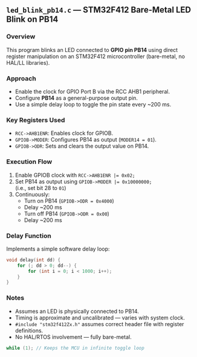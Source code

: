 ## `led_blink_pb14.c` — STM32F412 Bare-Metal LED Blink on PB14

### Overview
This program blinks an LED connected to **GPIO pin PB14** using direct register manipulation on an STM32F412 microcontroller (bare-metal, no HAL/LL libraries).

### Approach
- Enable the clock for GPIO Port B via the RCC AHB1 peripheral.
- Configure **PB14** as a general-purpose output pin.
- Use a simple delay loop to toggle the pin state every ~200 ms.

### Key Registers Used
- `RCC->AHB1ENR`: Enables clock for GPIOB.
- `GPIOB->MODER`: Configures PB14 as output (`MODER14 = 01`).
- `GPIOB->ODR`: Sets and clears the output value on PB14.

### Execution Flow
1. Enable GPIOB clock with `RCC->AHB1ENR |= 0x02;`
2. Set PB14 as output using `GPIOB->MODER |= 0x10000000;`  
   (i.e., set bit 28 to `01`)
3. Continuously:
   - Turn on PB14 (`GPIOB->ODR = 0x4000`)
   - Delay ~200 ms
   - Turn off PB14 (`GPIOB->ODR = 0x00`)
   - Delay ~200 ms

### Delay Function
Implements a simple software delay loop:
```c
void delay(int dd) {
    for (; dd > 0; dd--) {
        for (int i = 0; i < 1000; i++);
    }
}
```

### Notes
- Assumes an LED is physically connected to PB14.
- Timing is approximate and uncalibrated — varies with system clock.
- `#include "stm32f412Zx.h"` assumes correct header file with register definitions.
- No HAL/RTOS involvement — fully bare-metal.

```c
while (1); // Keeps the MCU in infinite toggle loop
```
